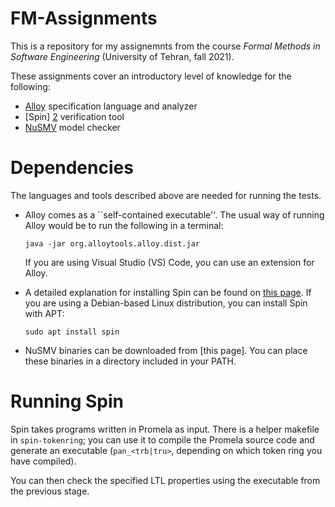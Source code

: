 # FM-Assignments

This is a repository for my assignemnts from the course _Formal Methods in Software Engineering_ (University of Tehran, fall 2021).

These assignments cover an introductory level of knowledge for the following:
* [Alloy][1] specification language and analyzer
* [Spin] [2] verification tool
* [NuSMV][3] model checker

# Dependencies

The languages and tools described above are needed for running the tests.

* Alloy comes as a ``self-contained executable''.
  The usual way of running Alloy would be to run the following in a terminal:

  ```
  java -jar org.alloytools.alloy.dist.jar
  ```

  If you are using Visual Studio (VS) Code, you can use an extension for Alloy.

* A detailed explanation for installing Spin can be found on [this page][4].
  If you are using a Debian-based Linux distribution, you can install Spin with APT:
  
  ```
  sudo apt install spin
  ```
* NuSMV binaries can be downloaded from [this page]. You can place these binaries
  in a directory included in your PATH.


# Running Spin

Spin takes programs written in Promela as input.
There is a helper makefile in `spin-tokenring`;
you can use it to compile the Promela source code and generate an executable
(`pan_<trb|tru>`, depending on which token ring you have compiled).

You can then check the specified LTL properties using the executable from the previous stage.

[1]: http://alloytools.org/
[2]: https://spinroot.com/spin/whatispin.html
[3]: https://nusmv.fbk.eu/
[4]: https://spinroot.com/spin/Man/README.html
